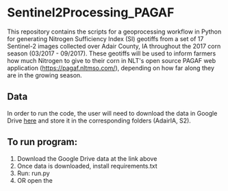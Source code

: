 # Sentinel2Processing_PAGAF
This repository contains the scripts for a geoprocessing workflow in Python for generating Nitrogen Sufficiency Index (SI) geotiffs from a set of 17 Sentinel-2 images collected over Adair County, IA throughout the 2017 corn season (03/2017 - 09/2017). These geotiffs will be used to inform farmers how much Nitrogen to give to their corn in NLT's open source PAGAF web application (https://pagaf.nltmso.com/), depending on how far along they are in the growing season.

## Data
In order to run the code, the user will need to download the data in Google Drive [here](https://drive.google.com/drive/folders/1Z-Lx7nn8cJ75duBPO8Hxho4jfQkWxyfn?usp=sharing) and store it in the corresponding folders (AdairIA, S2).

## To run program:
1. Download the Google Drive data at the link above
2. Once data is downloaded, install requirements.txt 
3. Run: run.py
4. OR open the 
